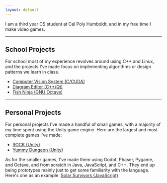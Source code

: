 ```yaml
---
layout: default
---
```


I am a third year CS student at Cal Poly Humboldt, and in my free time I make video games.

* * *

## School Projects

For school most of my experience revolves around using C++ and Linux, and the projects I've made focus on implementing algorithms or design patterns we learn in class.

*   [Computer Vision System (C/CUDA)](./pages/robotics.html)
*   [Diagram Editor (C++/Qt)](./pages/diagrrameditor.html)
*   [Fish Ninja (GNU Octave)](./pages/fishninja.html)

* * *

## Personal Projects

For personal projects I've made a handful of small games, with a majority of my time spent using the Unity game engine. Here are the largest and most complete games I've made:

*   [ROCK (Unity)](./pages/rock.html)
*   [Yummy Dungeon (Unity)](./pages/yummydungeon.html)

As for the smaller games, I've made them using Godot, Phaser, Pygame, and Octave, and from scratch in Java, JavaScript, and C++. They end up being prototypes mainly just to get some familiarity with the language. Here's one as an example: [Solar Survivors (JavaScript)](/webprojects/solarsurvivors/)